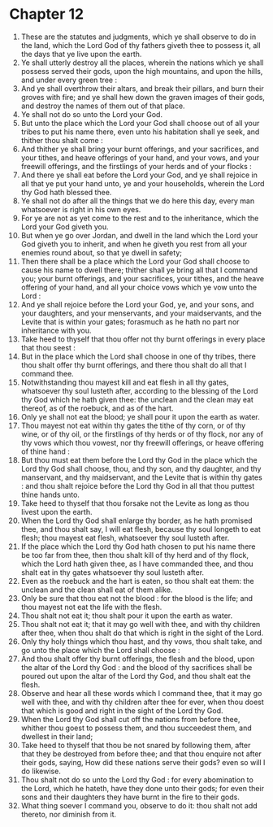 # Chapter 12

1. These are the statutes and judgments, which ye shall observe to do in the land, which the Lord God of thy fathers giveth thee to possess it, all the days that ye live upon the earth.
2. Ye shall utterly destroy all the places, wherein the nations which ye shall possess served their gods, upon the high mountains, and upon the hills, and under every green tree :
3. And ye shall overthrow their altars, and break their pillars, and burn their groves with fire; and ye shall hew down the graven images of their gods, and destroy the names of them out of that place.
4. Ye shall not do so unto the Lord your God.
5. But unto the place which the Lord your God shall choose out of all your tribes to put his name there, even unto his habitation shall ye seek, and thither thou shalt come :
6. And thither ye shall bring your burnt offerings, and your sacrifices, and your tithes, and heave offerings of your hand, and your vows, and your freewill offerings, and the firstlings of your herds and of your flocks :
7. And there ye shall eat before the Lord your God, and ye shall rejoice in all that ye put your hand unto, ye and your households, wherein the Lord thy God hath blessed thee.
8. Ye shall not do after all the things that we do here this day, every man whatsoever is right in his own eyes.
9. For ye are not as yet come to the rest and to the inheritance, which the Lord your God giveth you.
10. But when ye go over Jordan, and dwell in the land which the Lord your God giveth you to inherit, and when he giveth you rest from all your enemies round about, so that ye dwell in safety;
11. Then there shall be a place which the Lord your God shall choose to cause his name to dwell there; thither shall ye bring all that I command you; your burnt offerings, and your sacrifices, your tithes, and the heave offering of your hand, and all your choice vows which ye vow unto the Lord :
12. And ye shall rejoice before the Lord your God, ye, and your sons, and your daughters, and your menservants, and your maidservants, and the Levite that is within your gates; forasmuch as he hath no part nor inheritance with you.
13. Take heed to thyself that thou offer not thy burnt offerings in every place that thou seest :
14. But in the place which the Lord shall choose in one of thy tribes, there thou shalt offer thy burnt offerings, and there thou shalt do all that I command thee.
15. Notwithstanding thou mayest kill and eat flesh in all thy gates, whatsoever thy soul lusteth after, according to the blessing of the Lord thy God which he hath given thee: the unclean and the clean may eat thereof, as of the roebuck, and as of the hart.
16. Only ye shall not eat the blood; ye shall pour it upon the earth as water.
17. Thou mayest not eat within thy gates the tithe of thy corn, or of thy wine, or of thy oil, or the firstlings of thy herds or of thy flock, nor any of thy vows which thou vowest, nor thy freewill offerings, or heave offering of thine hand :
18. But thou must eat them before the Lord thy God in the place which the Lord thy God shall choose, thou, and thy son, and thy daughter, and thy manservant, and thy maidservant, and the Levite that is within thy gates : and thou shalt rejoice before the Lord thy God in all that thou puttest thine hands unto.
19. Take heed to thyself that thou forsake not the Levite as long as thou livest upon the earth.
20. When the Lord thy God shall enlarge thy border, as he hath promised thee, and thou shalt say, I will eat flesh, because thy soul longeth to eat flesh; thou mayest eat flesh, whatsoever thy soul lusteth after.
21. If the place which the Lord thy God hath chosen to put his name there be too far from thee, then thou shalt kill of thy herd and of thy flock, which the Lord hath given thee, as I have commanded thee, and thou shalt eat in thy gates whatsoever thy soul lusteth after.
22. Even as the roebuck and the hart is eaten, so thou shalt eat them: the unclean and the clean shall eat of them alike.
23. Only be sure that thou eat not the blood : for the blood is the life; and thou mayest not eat the life with the flesh.
24. Thou shalt not eat it; thou shalt pour it upon the earth as water.
25. Thou shalt not eat it; that it may go well with thee, and with thy children after thee, when thou shalt do that which is right in the sight of the Lord.
26. Only thy holy things which thou hast, and thy vows, thou shalt take, and go unto the place which the Lord shall choose :
27. And thou shalt offer thy burnt offerings, the flesh and the blood, upon the altar of the Lord thy God : and the blood of thy sacrifices shall be poured out upon the altar of the Lord thy God, and thou shalt eat the flesh.
28. Observe and hear all these words which I command thee, that it may go well with thee, and with thy children after thee for ever, when thou doest that which is good and right in the sight of the Lord thy God.
29. When the Lord thy God shall cut off the nations from before thee, whither thou goest to possess them, and thou succeedest them, and dwellest in their land;
30. Take heed to thyself that thou be not snared by following them, after that they be destroyed from before thee; and that thou enquire not after their gods, saying, How did these nations serve their gods? even so will I do likewise.
31. Thou shalt not do so unto the Lord thy God : for every abomination to the Lord, which he hateth, have they done unto their gods; for even their sons and their daughters they have burnt in the fire to their gods.
32. What thing soever I command you, observe to do it: thou shalt not add thereto, nor diminish from it.

